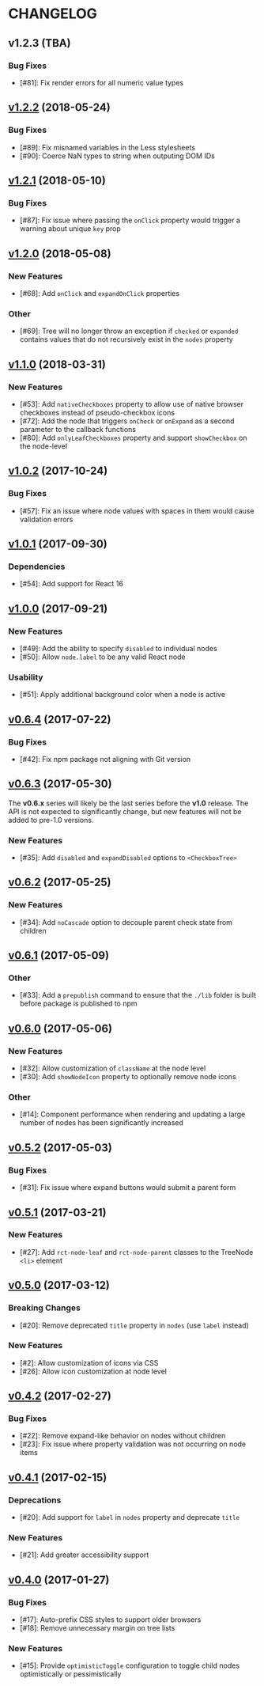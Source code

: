 # CHANGELOG

## v1.2.3 (TBA)

### Bug Fixes

* [#81]: Fix render errors for all numeric value types

## [v1.2.2](https://github.com/jakezatecky/react-checkbox-tree/compare/v1.2.1...v1.2.2) (2018-05-24)

### Bug Fixes

* [#89]: Fix misnamed variables in the Less stylesheets
* [#90]: Coerce NaN types to string when outputing DOM IDs

## [v1.2.1](https://github.com/jakezatecky/react-checkbox-tree/compare/v1.2.0...v1.2.1) (2018-05-10)

### Bug Fixes

* [#87]: Fix issue where passing the `onClick` property would trigger a warning about unique `key` prop

## [v1.2.0](https://github.com/jakezatecky/react-checkbox-tree/compare/v1.1.0...v1.2.0) (2018-05-08)

### New Features

* [#68]: Add `onClick` and `expandOnClick` properties

### Other

* [#69]: Tree will no longer throw an exception if `checked` or `expanded` contains values that do not recursively exist in the `nodes` property

## [v1.1.0](https://github.com/jakezatecky/react-checkbox-tree/compare/v1.0.2...v1.1.0) (2018-03-31)

### New Features

* [#53]: Add `nativeCheckboxes` property to allow use of native browser checkboxes instead of pseudo-checkbox icons
* [#72]: Add the node that triggers `onCheck` or `onExpand` as a second parameter to the callback functions
* [#80]: Add `onlyLeafCheckboxes` property and support `showCheckbox` on the node-level

## [v1.0.2](https://github.com/jakezatecky/react-checkbox-tree/compare/v1.0.1...v1.0.2) (2017-10-24)

### Bug Fixes

* [#57]: Fix an issue where node values with spaces in them would cause validation errors

## [v1.0.1](https://github.com/jakezatecky/react-checkbox-tree/compare/v1.0.0...v1.0.1) (2017-09-30)

### Dependencies

* [#54]: Add support for React 16

## [v1.0.0](https://github.com/jakezatecky/react-checkbox-tree/compare/v0.6.4...v1.0.0) (2017-09-21)

### New Features

* [#49]: Add the ability to specify `disabled` to individual nodes
* [#50]: Allow `node.label` to be any valid React node

### Usability

* [#51]: Apply additional background color when a node is active

## [v0.6.4](https://github.com/jakezatecky/react-checkbox-tree/compare/v0.6.3...v0.6.4) (2017-07-22)

### Bug Fixes

* [#42]: Fix npm package not aligning with Git version

## [v0.6.3](https://github.com/jakezatecky/react-checkbox-tree/compare/v0.6.2...v0.6.3) (2017-05-30)

The **v0.6.x** series will likely be the last series before the **v1.0** release. The API is not expected to significantly change, but new features will not be added to pre-1.0 versions.

### New Features

* [#35]: Add `disabled` and `expandDisabled` options to `<CheckboxTree>`

## [v0.6.2](https://github.com/jakezatecky/react-checkbox-tree/compare/v0.6.1...v0.6.2) (2017-05-25)

### New Features

* [#34]: Add `noCascade` option to decouple parent check state from children

## [v0.6.1](https://github.com/jakezatecky/react-checkbox-tree/compare/v0.6.0...v0.6.1) (2017-05-09)

### Other

* [#33]: Add a `prepublish` command to ensure that the `./lib` folder is built before package is published to npm

## [v0.6.0](https://github.com/jakezatecky/react-checkbox-tree/compare/v0.5.2...v0.6.0) (2017-05-06)

### New Features

* [#32]: Allow customization of `className` at the node level
* [#30]: Add `showNodeIcon` property to optionally remove node icons

### Other

* [#14]: Component performance when rendering and updating a large number of nodes has been significantly increased

## [v0.5.2](https://github.com/jakezatecky/react-checkbox-tree/compare/v0.5.1...v0.5.2) (2017-05-03)

### Bug Fixes

* [#31]: Fix issue where expand buttons would submit a parent form

## [v0.5.1](https://github.com/jakezatecky/react-checkbox-tree/compare/v0.5.0...v0.5.1) (2017-03-21)

### New Features

* [#27]: Add `rct-node-leaf` and `rct-node-parent` classes to the TreeNode `<li>` element

## [v0.5.0](https://github.com/jakezatecky/react-checkbox-tree/compare/v0.4.2...v0.5.0) (2017-03-12)

### Breaking Changes

* [#20]: Remove deprecated `title` property in `nodes` (use `label` instead)

### New Features

* [#2]: Allow customization of icons via CSS
* [#26]: Allow icon customization at node level

## [v0.4.2](https://github.com/jakezatecky/react-checkbox-tree/compare/v0.4.1...v0.4.2) (2017-02-27)

### Bug Fixes

* [#22]: Remove expand-like behavior on nodes without children
* [#23]: Fix issue where property validation was not occurring on node items

## [v0.4.1](https://github.com/jakezatecky/react-checkbox-tree/compare/v0.4.0...v0.4.1) (2017-02-15)

### Deprecations

* [#20]: Add support for `label` in `nodes` property and deprecate `title`

### New Features

* [#21]: Add greater accessibility support

## [v0.4.0](https://github.com/jakezatecky/react-checkbox-tree/compare/v0.3.0...v0.4.0) (2017-01-27)

### Bug Fixes

* [#17]: Auto-prefix CSS styles to support older browsers
* [#18]: Remove unnecessary margin on tree lists

### New Features

* [#15]: Provide `optimisticToggle` configuration to toggle child nodes optimistically or pessimistically
